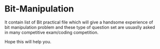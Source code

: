 # Bit-Manipulation
It contain list of Bit practical file which will give a handsome experience of bit manipulation problem and these type of question set are usuaslly asked in many competitive exam/coding competition.

Hope this will help you.
